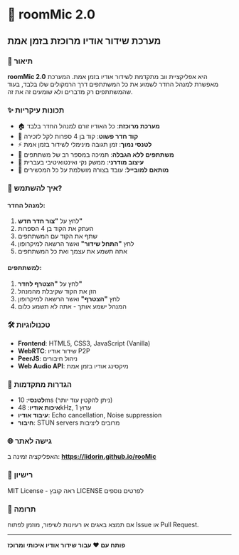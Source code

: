 # 🎤 roomMic 2.0
## מערכת שידור אודיו מרוכזת בזמן אמת

### 📖 תיאור
**roomMic 2.0** היא אפליקציית ווב מתקדמת לשידור אודיו בזמן אמת. המערכת מאפשרת למנהל החדר לשמוע את כל המשתתפים דרך הרמקולים שלו בלבד, בעוד שהמשתתפים רק מדברים ולא שומעים זה את זה.

### ✨ תכונות עיקריות
- 🏠 **מערכת מרוכזת**: כל האודיו זורם למנהל החדר בלבד
- 🎯 **קוד חדר פשוט**: קוד בן 4 ספרות לקל לזכירה
- ⚡ **לטנסי נמוך**: זמן תגובה מינימלי לשידור בזמן אמת
- 👥 **משתתפים ללא הגבלה**: תמיכה במספר רב של משתתפים
- 🎨 **עיצוב מודרני**: ממשק נקי ואינטואיטיבי בעברית
- 📱 **מותאם למובייל**: עובד בצורה מושלמת על כל המכשירים

### 🚀 איך להשתמש?

#### למנהל החדר:
1. לחץ על **"צור חדר חדש"**
2. העתק את הקוד בן 4 הספרות
3. שתף את הקוד עם המשתתפים
4. לחץ **"התחל שידור"** ואשר הרשאה למיקרופון
5. אתה תשמע את עצמך ואת כל המשתתפים

#### למשתתפים:
1. לחץ על **"הצטרף לחדר"**
2. הזן את הקוד שקיבלת מהמנהל
3. לחץ **"הצטרף"** ואשר הרשאה למיקרופון
4. המנהל ישמע אותך - אתה לא תשמע כלום

### 🛠️ טכנולוגיות
- **Frontend**: HTML5, CSS3, JavaScript (Vanilla)
- **WebRTC**: שידור אודיו P2P
- **PeerJS**: ניהול חיבורים
- **Web Audio API**: מיקסינג אודיו בזמן אמת

### 🔧 הגדרות מתקדמות
- **לטנסי**: 10ms (ניתן להקטין עוד יותר)
- **איכות אודיו**: 48kHz, 1 ערוץ
- **עיבוד אודיו**: Echo cancellation, Noise suppression
- **חיבור**: STUN servers מרובים ליציבות

### 🌐 גישה לאתר
האפליקציה זמינה ב: **https://lidorin.github.io/rooMic**

### 📝 רישיון
MIT License - ראה קובץ LICENSE לפרטים נוספים

### 🤝 תרומה
אם תמצא באגים או רעיונות לשיפור, מוזמן לפתוח Issue או Pull Request.

---

**פותח עם ❤️ עבור שידור אודיו איכותי ומרוכז** 